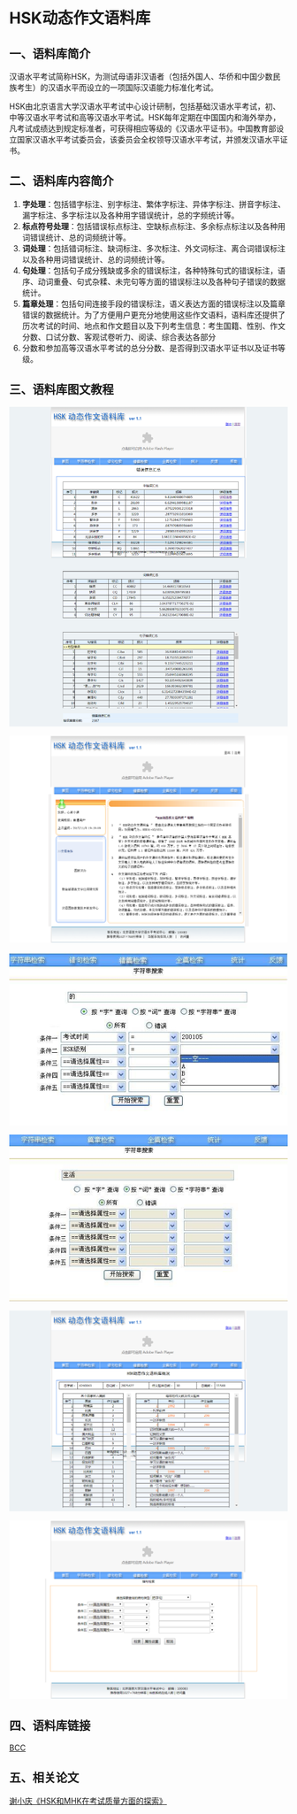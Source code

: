 # HSK动态作文语料库

##  一、语料库简介
汉语水平考试简称HSK，为测试母语非汉语者（包括外国人、华侨和中国少数民族考生）的汉语水平而设立的一项国际汉语能力标准化考试。

HSK由北京语言大学汉语水平考试中心设计研制，包括基础汉语水平考试，初、中等汉语水平考试和高等汉语水平考试。HSK每年定期在中国国内和海外举办，凡考试成绩达到规定标准者，可获得相应等级的《汉语水平证书》。中国教育部设立国家汉语水平考试委员会，该委员会全权领导汉语水平考试，并颁发汉语水平证书。


## 二、语料库内容简介

 1. **字处理**：包括错字标注、别字标注、繁体字标注、异体字标注、拼音字标注、漏字标注、多字标注以及各种用字错误统计，总的字频统计等。
 2. **标点符号处理**：包括错误标点标注、空缺标点标注、多余标点标注以及各种用词错误统计、总的词频统计等。
 3. **词处理**：包括错词标注、缺词标注、多次标注、外文词标注、离合词错误标注以及各种用词错误统计、总的词频统计等。
 4. **句处理**：包括句子成分残缺或多余的错误标注，各种特殊句式的错误标注，语序、动词重叠、句式杂糅、未完句等方面的错误标注以及各种句子错误的数据统计。
 5. **篇章处理**：包括句间连接手段的错误标注，语义表达方面的错误标注以及篇章错误的数据统计。为了方便用户更充分地使用这些作文语料，语料库还提供了历次考试的时间、地点和作文题目以及下列考生信息：考生国籍、性别、作文分数、口试分数、客观试卷听力、阅读、综合表达各部分
 6. 分数和参加高等汉语水平考试的总分分数、是否得到汉语水平证书以及证书等级。

## 三、语料库图文教程

![图文教程1][1]

![图文教程2][2]

![图文教程3][3]

![图文教程4][4]

![图文教程5][5]

![图文教程6][6]


## 四、语料库链接
[BCC][7]

## 五、相关论文

[谢小庆《HSK和MHK在考试质量方面的探索》][8]


  [1]: https://github.com/xinlingxiaodou/Repository-name/blob/master/0.png
  [2]: https://github.com/xinlingxiaodou/Repository-name/blob/master/1.png
  [3]: https://github.com/xinlingxiaodou/Repository-name/blob/master/2.jpg
  [4]: https://github.com/xinlingxiaodou/Repository-name/blob/master/3.jpg
  [5]: https://github.com/xinlingxiaodou/Repository-name/blob/master/5.png
  [6]: https://github.com/xinlingxiaodou/Repository-name/blob/master/6.png
  [7]: http://bcc.blcu.edu.cn/
  [8]: https://github.com/xinlingxiaodou/Repository-name/blob/master/HSK%E5%92%8CMHK%E5%9C%A8%E8%80%83%E8%AF%95%E8%B4%A8%E9%87%8F%E6%96%B9%E9%9D%A2%E7%9A%84%E6%8E%A2%E7%B4%A2_%E8%B0%A2%E5%B0%8F%E5%BA%86.pdf
